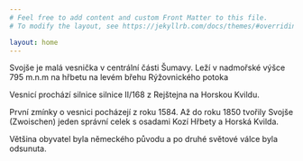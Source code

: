 ```yaml
---
# Feel free to add content and custom Front Matter to this file.
# To modify the layout, see https://jekyllrb.com/docs/themes/#overriding-theme-defaults

layout: home
---
```

Svojše je malá vesnička v centrální části Šumavy. Leží v nadmořské výšce 795 m.n.m na hřbetu na levém břehu Rýžovnického potoka

Vesnicí prochází silnice silnice II/168 z Rejštejna na Horskou Kvildu.

První zmínky o vesnici pocházejí z roku 1584. Až do roku 1850 tvořily Svojše (Zwoischen) jeden správní celek s osadami Kozí Hřbety a Horská Kvilda.

Většina obyvatel byla německého původu a po druhé světové válce byla odsunuta.
